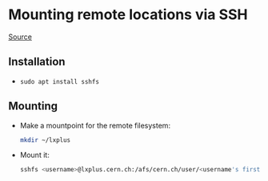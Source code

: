 # Mounting remote locations via SSH

[Source](https://linuxize.com/post/how-to-use-sshfs-to-mount-remote-directories-over-ssh/)

## Installation

- `sudo apt install sshfs`

## Mounting

- Make a mountpoint for the remote filesystem:
  ```bash
  mkdir ~/lxplus
  ```
- Mount it:
  ```bash
  sshfs <username>@lxplus.cern.ch:/afs/cern.ch/user/<username's first letter>/<username/ ~/lxplus
  ```
